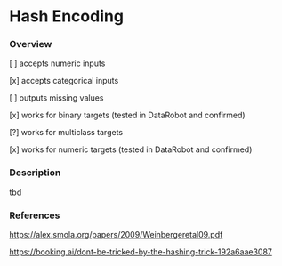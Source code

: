 # Hash Encoding

### Overview

[ ] accepts numeric inputs

[x] accepts categorical inputs

[ ] outputs missing values

[x] works for binary targets (tested in DataRobot and confirmed)

[?] works for multiclass targets

[x] works for numeric targets (tested in DataRobot and confirmed)

### Description

tbd

### References

https://alex.smola.org/papers/2009/Weinbergeretal09.pdf

https://booking.ai/dont-be-tricked-by-the-hashing-trick-192a6aae3087
